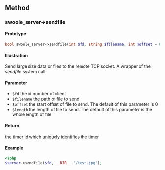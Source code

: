 ## Method

### swoole_server->sendfile

#### Prototype

```php
bool swoole_server->sendfile(int $fd, string $filename, int $offset = 0, int $length = 0)
```

#### Illustration

Send large size data or files to the remote TCP socket. A wrapper of the *sendfile* system call.

#### Parameter

* `$fd`	the id number of client
* `$filename` the path of file to send
* `$offset` the start offset of file to send. The default of this parameter is 0
* `$length` the length of file to send. The default of this parameter is the whole length of file

#### Return

the timer id which uniquely identifies the timer

#### Example

``` php
<?php
$server->sendfile($fd, __DIR__.'/test.jpg');
```
